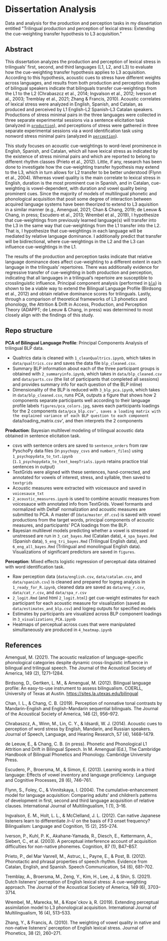 # Dissertation Analysis
Data and analysis for the production and perception tasks in my dissertation entitled "Trilingual production and perception of lexical stress: Extending the cue-weighting transfer hypothesis to L3 acquisition."

## Abstract

This dissertation analyzes the production and perception of lexical stress in trilinguals’ first, second, and third languages (L1, L2, and L3) to evaluate how the cue-weighting transfer hypothesis applies to L3 acquisition. According to this hypothesis, acoustic cues to stress have different weights across languages, and results from both production and perception studies of bilingual speakers indicate that bilinguals transfer cue-weightings from the L1 to the L2 (Chrabaszcz et al., 2014; Ingvalson et al., 2012; Iverson et al., 2003; Tremblay et al., 2021; Zhang & Francis, 2010). Acoustic correlates of lexical stress were analyzed in English, Spanish, and Catalan, as produced and perceived by L1 English-L2 Spanish-L3 Catalan speakers. Productions of stress minimal pairs in the three languages were collected in three separate experimental sessions via a sentence elicitation task (analyzed in [`production`](https://github.com/anniehelms/diss/tree/main/production)), and perceptions of stress were gathered in three separate experimental sessions via a word identification task using nonword stress minimal pairs (analyzed in [`perception`](https://github.com/anniehelms/diss/tree/main/perception)).

This study focuses on acoustic cue-weightings to word-level prominence in English, Spanish, and Catalan, which all have lexical stress as indicated by the existence of stress minimal pairs and which are reported to belong to different rhythm classes (Prieto et al., 2012). Little, if any, research has been done to investigate how the cue-weighting transfer hypothesis may extend to the L3, which in turn allows for L2 transfer to be better understood (Flynn et al., 2004). Whereas vowel quality is the main correlate to lexical stress in English, duration is the most prominent cue in Spanish, and in Catalan, cue-weighting is vowel-dependent,
with duration and vowel quality being prominent cues. Since the majority of models of multilingual phonetic and phonological acquisition that posit some degree of interaction between acquired language systems have been theorized to extend to L3 aquisition in a similar manner (e.g., Amengual, 2021; Chan & Chang, 2019; de Leeuw & Chang, in press; Escudero et al., 2013; Wrembel et al., 2019), I hypothesize that cue-weightings from previously learned language(s) will transfer into the L3 in the same way that cue-weightings from the L1 transfer into the L2. That is, I hypothesize that cue-weightings in each language will be mediated by relative language dominance. I additionally predict that transfer will be bidirectional, where cue-weightings in the L2 and the L3 can influence cue-weightings in the L1.

The results of the production and perception tasks indicate that relative language dominance does affect cue-weighting to a different extent in each language in the trilinguals’ repertoires. There was additionally evidence for regressive transfer of cue-weighting in both production and perception, indicating that all languages in a trilingual’s repertoire are susceptible to
crosslinguistic influence. Principal component analysis (performed in [`blp`](https://github.com/anniehelms/diss/tree/main/blp)) is shown to be a viable way to extend the Bilingual Language Profile (Birdsong et al., 2012) and obtain relative dominance scores for trilinguals. Lastly, through a comparison of theoretical frameworks of L3 phonetics and phonology, the Attrition & Drift in Access, Production, and Perception Theory (ADAPPT; de Leeuw & Chang, in press) was determined to most closely align with the findings of this study.

## Repo structure

**PCA of Bilingual Language Profile**: Principal Components Analysis of trilingual BLP data.
- Qualtrics data is cleaned with `1_cleanQualtrics.ipynb`, which takes in `data/qualtrics.csv` and saves the data file `blp_cleaned.csv`.
- Summary BLP information about each of the three participant groups is obtained with `2_summaryinfo.ipynb`, which takes in `data/blp_cleaned.csv` and `data/parts.csv` (the list of participants that completed all sessions) and provides summary info for each question of the BLP inline)
- Dimensionality of the BLP is reduced with `3_blp_pca.ipynb`, which takes in `data/blp_cleaned.csv`, runs PCA, outputs a figure that shows how 2 components separate participants well according to their language profile labels `figures/pca_colors.jpg`, saves each participants loadings for the 2 components `data/pca_blp.csv', saves a loading matrix with the explained variance of each BLP question to each component `data/loading_matrix.csv', and then interprets the 2 components

**Production**: Bayesian multilevel modeling of trilingual acoustic data obtained in sentence elicitation task.
- csvs with sentence orders are saved to `sentence_orders` from raw PyschoPy data files (in `psychopy_csvs` and `numbers_files`) using `1_psychopydata_to_txt.ipynb` (`1.1_psychopydata_to_text_keepTrials.ipynb` retains practice trial sentences in output)
- TextGrids were aligned with these sentences, hand-corrected, and annotated for vowels of interest, stress, and syllable, then saved to `textgrids`
- Acoustic measures were extracted with voicesauce and saved in `voicesauce_txt` 
- `2_acoustic_measures.ipynb` is used to combine acoustic measures from voicesauce with annotated info from TextGrids. Vowel formants and normalized with DeltaF normalization and acoustic measures are submitted to PCA. A master df (`data/master_df.csv`) is saved with vowel productions from the target words, principal components of acoustic measures, and participants' PCA loadings from the BLP.
- Bayesian multilevel models predicting whether a vowel is stressed or unstressed are run in `3_cat_bayes.Rmd` (Catalan data), `4_spa_bayes.Rmd` (Spanish data), `5_eng_tri_bayes.Rmd` (Trilingual English data), and `6_eng_all_bayes.Rmd` (Trilingual and monolingual English data). Visualizations of significant predictors are saved in `figures`.

**Perception**: Mixed effects logistic regression of perceptual data obtained with word identification task.
- Raw perception data (`data/english.csv`, `data/catalan.csv`, and `data/spanish.csv`) is cleaned and prepared for logreg analysis in `1_ready_for_R.ipynb`, cleaned data are saved as `data/eng_r.csv`, `data/cat_r.csv`, and `data/spa_r.csv`
- `2_logit.Rmd` (and html `2_logit.html`) get cue-weight estimates for each participant for each acoustic measure for visualization (saved as `data/estimates_and_blp.csv`) and logreg outputs for specified models
- Estimates by participants are visualized across BLP component loadings in `3_visualizations_PCA.ipynb`
- Heatmaps of perceptual across cues that were manipulated simultaneously are produced in `4_heatmap.ipynb`


## References

Amengual, M. (2021). The acoustic realization of language-specific phonological categories despite dynamic cross-linguistic influence in bilingual and trilingual speech. The Journal of the Acoustical Society of America, 149 (2), 1271–1284.

Birdsong, D., Gertken, L. M., & Amengual, M. (2012). Bilingual language profile: An easy-to-use instrument to assess bilingualism. COERLL, University of Texas at Austin. https://sites.la.utexas.edu/bilingual

Chan, I. L., & Chang, C. B. (2019). Perception of nonnative tonal contrasts by Mandarin-English and English-Mandarin sequential bilinguals. The Journal of the Acoustical Society of America, 146 (2), 956–972.

Chrabaszcz, A., Winn, M., Lin, C. Y., & Idsardi, W. J. (2014). Acoustic cues to perception of word stress by English, Mandarin, and Russian speakers. Journal of Speech, Language, and Hearing Research, 57 (4), 1468–1479.

de Leeuw, E., & Chang, C. B. (in press). Phonetic and Phonological L1 Attrition and Drift in Bilingual Speech. In M. Amengual (Ed.), The Cambridge Handbook of Bilingual Phonetics and Phonology. Cambridge University Press.

Escudero, P., Broersma, M., & Simon, E. (2013). Learning words in a third language: Effects of vowel inventory and language proficiency. Language and Cognitive Processes, 28 (6), 746–761.

Flynn, S., Foley, C., & Vinnitskaya, I. (2004). The cumulative-enhancement model for language acquisition: Comparing adults’ and children’s patterns of development in first, second and third language acquisition of relative clauses. International Journal of Multilingualism, 1 (1), 3–16.

Ingvalson, E. M., Holt, L. L., & McClelland, J. L. (2012). Can native Japanese listeners learn to differentiate /r–l/ on the basis of F3 onset frequency? Bilingualism: Language and Cognition, 15 (2), 255–274.

Iverson, P., Kuhl, P. K., Akahane-Yamada, R., Diesch, E., Kettermann, A., Siebert, C., et al. (2003). A perceptual interference account of acquisition difficulties for non-native phonemes. Cognition, 87 (1), B47–B57. 

Prieto, P., del Mar Vanrell, M., Astruc, L., Payne, E., & Post, B. (2012). Phonotactic and phrasal properties of speech rhythm. Evidence from Catalan, English, and Spanish. Speech Communication, 54 (6), 681–702.

Tremblay, A., Broersma, M., Zeng, Y., Kim, H., Lee, J., & Shin, S. (2021). Dutch listeners’ perception of English lexical stress: A cue-weighting approach. The Journal of the Acoustical Society of America, 149 (6), 3703–3714.

Wrembel, M., Marecka, M., & Kopeˇckov ́a, R. (2019). Extending perceptual assimilation model to L3 phonological acquisition. International Journal of Multilingualism, 16 (4), 513–533.

Zhang, Y., & Francis, A. (2010). The weighting of vowel quality in native and non-native listeners’ perception of English lexical stress. Journal of Phonetics, 38 (2), 260–271.

